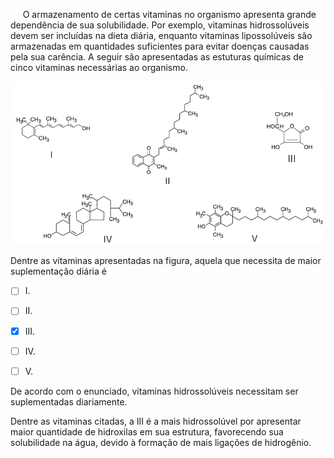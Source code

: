 

     O armazenamento de certas vitaminas no organismo apresenta grande dependência de sua solubilidade. Por exemplo, vitaminas hidrossolúveis devem ser incluídas na dieta diária, enquanto vitaminas lipossolúveis são armazenadas em quantidades suficientes para evitar doenças causadas pela sua carência. A seguir são apresentadas as estuturas químicas de cinco vitaminas necessárias ao organismo.

![](9c429f9a-4ec9-f446-5cae-09dcb88ebb52.png)

Dentre as vitaminas apresentadas na figura, aquela que necessita de maior suplementação diária é



- [ ] I.
- [ ] II.
- [x] III.
- [ ] IV.
- [ ] V.


De acordo com o enunciado, vitaminas hidrossolúveis necessitam ser suplementadas diariamente.

Dentre as vitaminas citadas, a III é a mais hidrossolúvel por apresentar maior quantidade de hidroxilas em sua estrutura, favorecendo sua solubilidade na água, devido à formação de mais ligações de hidrogênio.
